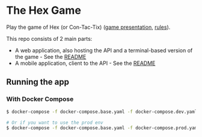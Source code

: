 # The Hex Game

Play the game of Hex (or Con-Tac-Tix) ([game presentation](<https://en.wikipedia.org/wiki/Hex_(board_game)>), [rules](https://www.hasbro.com/common/instruct/Con-Tac-Tix.PDF)).

This repo consists of 2 main parts:
- A web application, also hosting the API and a terminal-based version of the game - See the [README](web-app/README.md)
- A mobile application, client to the API - See the [README](mobile-app/README.md)

## Running the app

### With Docker Compose

```bash
$ docker-compose -f docker-compose.base.yaml -f docker-compose.dev.yaml up -d

# Or if you want to use the prod env
$ docker-compose -f docker-compose.base.yaml -f docker-compose.prod.yaml up -d
```
